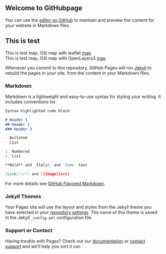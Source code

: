 ## Welcome to GitHubpage

You can use the [editor on GitHub](https://github.com/ubkw/ubkw.github.io/edit/master/index.md) to maintain and preview the content for your website in Markdown files.

## This is test
This is test map, GSI map with leaflet [map](https://ubkw.github.io/map.html)  
This is test map, GSI map with OpenLayers3 [map](https://ubkw.github.io/map2.html)

Whenever you commit to this repository, GitHub Pages will run [Jekyll](https://jekyllrb.com/) to rebuild the pages in your site, from the content in your Markdown files.

### Markdown

Markdown is a lightweight and easy-to-use syntax for styling your writing. It includes conventions for

```markdown
Syntax highlighted code block

# Header 1
## Header 2
### Header 3

- Bulleted
- List

1. Numbered
2. List

**Bold** and _Italic_ and `Code` text

[Link](url) and ![Image](src)
```

For more details see [GitHub Flavored Markdown](https://guides.github.com/features/mastering-markdown/).

### Jekyll Themes

Your Pages site will use the layout and styles from the Jekyll theme you have selected in your [repository settings](https://github.com/ubkw/ubkw.github.io/settings). The name of this theme is saved in the Jekyll `_config.yml` configuration file.

### Support or Contact

Having trouble with Pages? Check out our [documentation](https://help.github.com/categories/github-pages-basics/) or [contact support](https://github.com/contact) and we’ll help you sort it out.
